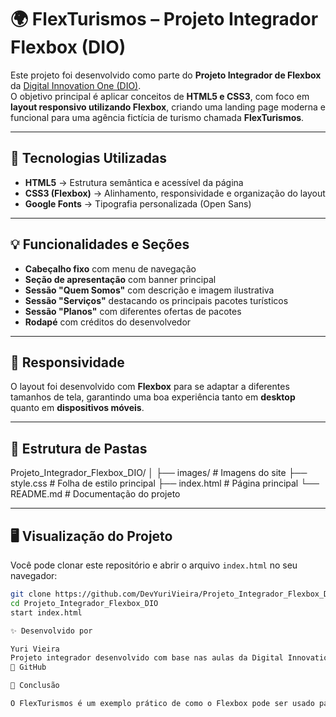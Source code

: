 # 🌍 FlexTurismos – Projeto Integrador Flexbox (DIO)

Este projeto foi desenvolvido como parte do **Projeto Integrador de Flexbox** da [Digital Innovation One (DIO)](https://www.dio.me/).  
O objetivo principal é aplicar conceitos de **HTML5 e CSS3**, com foco em **layout responsivo utilizando Flexbox**, criando uma landing page moderna e funcional para uma agência fictícia de turismo chamada **FlexTurismos**.

---

## 🚀 Tecnologias Utilizadas

- **HTML5** → Estrutura semântica e acessível da página  
- **CSS3 (Flexbox)** → Alinhamento, responsividade e organização do layout  
- **Google Fonts** → Tipografia personalizada (Open Sans)  

---

## 💡 Funcionalidades e Seções

- **Cabeçalho fixo** com menu de navegação  
- **Seção de apresentação** com banner principal  
- **Sessão "Quem Somos"** com descrição e imagem ilustrativa  
- **Sessão "Serviços"** destacando os principais pacotes turísticos  
- **Sessão "Planos"** com diferentes ofertas de pacotes  
- **Rodapé** com créditos do desenvolvedor  

---

## 📱 Responsividade

O layout foi desenvolvido com **Flexbox** para se adaptar a diferentes tamanhos de tela, garantindo uma boa experiência tanto em **desktop** quanto em **dispositivos móveis**.

---

## 🧩 Estrutura de Pastas

Projeto_Integrador_Flexbox_DIO/
│
├── images/ # Imagens do site
├── style.css # Folha de estilo principal
├── index.html # Página principal
└── README.md # Documentação do projeto


---

## 🖥️ Visualização do Projeto

Você pode clonar este repositório e abrir o arquivo `index.html` no seu navegador:

```bash
git clone https://github.com/DevYuriVieira/Projeto_Integrador_Flexbox_DIO.git
cd Projeto_Integrador_Flexbox_DIO
start index.html

✨ Desenvolvido por

Yuri Vieira
Projeto integrador desenvolvido com base nas aulas da Digital Innovation One (DIO).
💼 GitHub

🏁 Conclusão

O FlexTurismos é um exemplo prático de como o Flexbox pode ser usado para criar layouts limpos, modernos e responsivos, sendo uma ótima base para landing pages e sites institucionais.